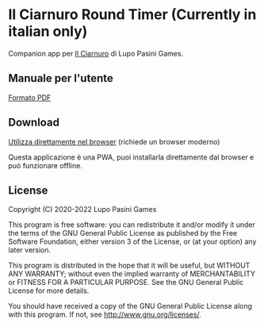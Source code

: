 # Il Ciarnuro Round Timer (Currently in italian only)

Companion app per [Il Ciarnuro](https://lupopasinigames.com) di Lupo Pasini Games.

## Manuale per l'utente
[Formato PDF](https://lupopasinigames.com/CiarnuroRT/downloads/CiarnuroRT-manuale-it.pdf)

## Download
[Utilizza direttamente nel browser](https://lupopasinigames.com/CiarnuroRT/webapp) (richiede un browser moderno)

Questa applicazione è una PWA, puoi installarla direttamente dal browser e può funzionare offline.

## License
Copyright (C) 2020-2022 Lupo Pasini Games

This program is free software: you can redistribute it and/or modify
it under the terms of the GNU General Public License as published by
the Free Software Foundation, either version 3 of the License, or
(at your option) any later version.

This program is distributed in the hope that it will be useful,
but WITHOUT ANY WARRANTY; without even the implied warranty of
MERCHANTABILITY or FITNESS FOR A PARTICULAR PURPOSE.  See the
GNU General Public License for more details.

You should have received a copy of the GNU General Public License
along with this program.  If not, see <http://www.gnu.org/licenses/>.

